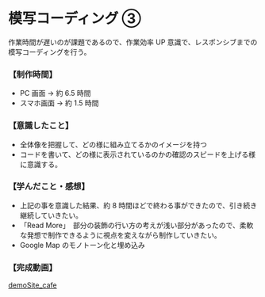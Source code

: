 # 模写コーディング ③

作業時間が遅いのが課題であるので、作業効率 UP 意識で、レスポンシブまでの模写コーディングを行う。

### 【制作時間】

- PC 画面 → 約 6.5 時間
- スマホ画面 → 約 1.5 時間

### 【意識したこと】

- 全体像を把握して、どの様に組み立てるかのイメージを持つ
- コードを書いて、どの様に表示されているのかの確認のスピードを上げる様に意識する。

### 【学んだこと・感想】

- 上記の事を意識した結果、約 8 時間ほどで終わる事ができたので、引き続き継続していきたい。
- 「Read More」　部分の装飾の行い方の考えが浅い部分があったので、柔軟な発想で制作できるように視点を変えながら制作していきたい。
- Google Map のモノトーン化と埋め込み

### 【完成動画】

[demoSite_cafe](https://youtu.be/sCIu_w36CoU)

